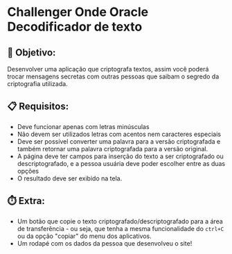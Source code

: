 # Challenger Onde Oracle Decodificador de texto

## 🎯 Objetivo:
Desenvolver uma aplicação que criptografa textos, assim você poderá trocar mensagens secretas com outras pessoas que saibam o segredo da criptografia utilizada.

## 📋 Requisitos:
- Deve funcionar apenas com letras minúsculas
- Não devem ser utilizados letras com acentos nem caracteres especiais
- Deve ser possível converter uma palavra para a versão criptografada e também retornar uma palavra criptografada para a versão original. 
- A página deve ter campos para inserção do texto a ser criptografado ou descriptografado, e a pessoa usuária deve poder escolher entre as duas opções
- O resultado deve ser exibido na tela.

## ⏱️ Extra:
- Um botão que copie o texto criptografado/descriptografado para a área de transferência - ou seja, que tenha a mesma funcionalidade do `ctrl+C` ou da opção "copiar" do menu dos aplicativos.
- Um rodapé com os dados da pessoa que desenvolveu o site!





